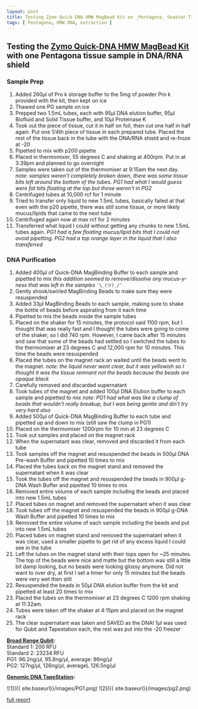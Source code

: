 ```yaml
---
layout: post
title: Testing Zymo Quick-DNA HMW MagBead Kit on _Pentagona_ Seastar Tissue
tags: [ Pentagona, HMW DNA, extraction ]
---
```


## Testing the [Zymo Quick-DNA HMW MagBead Kit](https://www.zymoresearch.com/pages/hmw-dna-purification) with one Pentagona tissue sample in DNA/RNA shield

### Sample Prep

1. Added 260µl of Pro k storage buffer to the 5mg of powder Pro k provided with the kit, then kept on ice
2. Thawed one PG sample on ice
3. Prepped two 1.5mL tubes, each with 95µl DNA elution buffer, 95µl Biofluid and Solid Tissue buffer, and 10µl Proteinase K
4. Took out the piece of tissue, cut it in half on foil, then cut one half in half again. Put one 1/4th piece of tissue in each prepared tube. Placed the rest of the tissue back in the tube with the DNA/RNA shield and re-froze at -20
5. Pipetted to mix with p200 pipette
6. Placed in thermomixer, 55 degrees C and shaking at 400rpm. Put in at 3:39pm and planned to go overnight
7. Samples were taken out of the thermomixer at 9:15am the next day. _note: samples weren't completely broken down, there was some tissue bits left around the bottom of the tubes. PG1 had what I would guess were fat bits floating at the top but those weren't in PG2_
8. Centrifuged tubes at 10,000 rcf for 1 minute
9. Tried to transfer only liquid to new 1.5mL tubes, basically failed at that even with the p20 pipette, there was still some tissue, or more likely mucus/lipids that came to the next tube
10. Centrifuged again now at max rcf for 2 minutes
11. Transferred what liquid I could without getting any chunks to new 1.5mL tubes again. _PG1 had a few floating mucus/lipid bits that I could not avoid pipetting. PG2 had a top orange layer in the liquid that I also transferred_

### DNA Purification

1. Added 400µl of Quick-DNA MagBinding Buffer to each sample and pipetted to mix _this addition seemed to remove/dissolve any mucus-y-ness that was left in the samples_ ``¯\_(ツ)_/¯``
2. Gently shook/swirled MagBinding Beads to make sure they were resuspended
3. Added 33µl MagBinding Beads to each sample, making sure to shake the bottle of beads before aspirating from it each time
4. Pipetted to mis the beads inside the sample tubes
5. Placed on the shaker for 15 minutes, the protocol said 1100 rpm, but I thought that was really fast and I thought the tubes were going to come of the shaker, so I did 740 rpm. However, I came back after 15 minutes and saw that some of the beads had settled so I switched the tubes to the thermomixer at 23 degrees C and 12,000 rpm for 10 minutes. This time the beads were resuspended
6. Placed the tubes on the magnet rack an waited until the beads went to the magnet. _note: the liquid never went clear, but it was yellowish so I thought it was the tissue remnant not the beads because the beads are opaque black_
7. Carefully removed and discarded supernatant
8. Took tubes of the magnet and added 100µl DNA Elution buffer to each sample and pipetted to mix _note: PG1 had what was like a clump of beads that wouldn't really breakup, but I was being gentle and din't try very hard also_
9. Added 500µl of Quick-DNA MagBinding Buffer to each tube and pipetted up and down to mix (still saw the clump in PG1)
10. Placed on the thermomixer 1200rpm for 10 min at 23 degrees C
11. Took out samples and placed on the magnet rack
12. When the supernatant was clear, removed and discarded it from each tube
13. Took samples off the magnet and resuspended the beads in 500µl DNA Pre-wash Buffer and pipetted 10 times to mix
14. Placed the tubes back on the magnet stand and removed the supernatant when it was clear
15. Took the tubes off the magnet and resuspended the beads in 900µl g-DNA Wash Buffer and pipetted 10 times to mix
16. Removed entire volume of each sample including the beads and placed into new 1.5mL tubes
17. Placed tubes on magnet and removed the supernatant when it was clear
18. Took tubes off the magnet and resuspended the beads in 900µl g-DNA Wash Buffer and pipetted 10 times to mix
19. Removed the entire volume of each sample including the beads and put into new 1.5mL tubes
20. Placed tubes on magnet stand and removed the supernatant when it was clear, used a smaller pipette to get rid of any excess liquid I could see in the tube
21. Left the tubes on the magnet stand with their tops open for ~25 minutes. The top of the beads were nice and matte but the bottom was still a little bit damp looking, but no beads were looking glossy anymore. Did not want to over dry, at first I set a timer for only 15 minutes but the beads were very wet then still
22. Resuspended the beads in 50µl DNA elution buffer from the kit and pipetted at least 20 times to mix
23. Placed the tubes on the thermomixer at 23 degrees C 1200 rpm shaking at 11:32am.
24. Tubes were taken off the shaker at 4:15pm and placed on the magnet rack
25. The clear supernatant was taken and SAVED as the DNA! 1µl was used for Qubit and Tapestation each, the rest was put into the -20 freezer

**[Broad Range Qubit](https://meschedl.github.io/MES_Puritz_Lab_Notebook/2019-03-02/Qubit-Protocol):**  
Standard 1: 200 RFU  
Standard 2: 23234 RFU  
PG1: 96.2ng/µl, 95.8ng/µl, average: 96ng/µl  
PG2: 127ng/µl, 126ng/µl, averageL 126.5ng/µl  

**[Genomic DNA TapeStation](https://meschedl.github.io/MESPutnam_Open_Lab_Notebook/DNA-Tapestation/):**

![1]({{ site.baseurl}}/images/PG1.png)
![2]({{ site.baseurl}}/images/pg2.png)

[full report](https://drive.google.com/open?id=1jnayNuCMkKhDe54QinA8zgJq_dhhz5c2)
